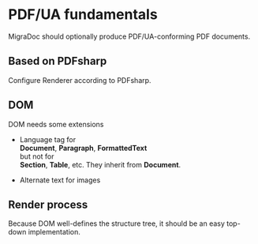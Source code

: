 ﻿# PDF/UA fundamentals

MigraDoc should optionally produce PDF/UA-conforming PDF documents.

## Based on PDFsharp

Configure Renderer according to PDFsharp.

## DOM

DOM needs some extensions

* Language tag for  
  **Document**, **Paragraph**, **FormattedText**  
  but not for  
  **Section**, **Table**, etc. They inherit from **Document**.

* Alternate text for images

## Render process

Because DOM well-defines the structure tree, it should be an easy top-down implementation.
